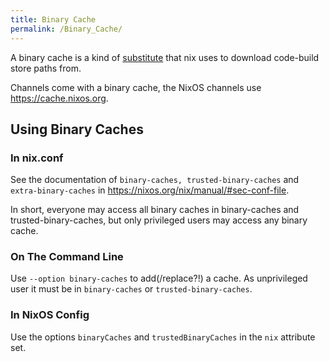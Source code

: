 ```yaml
---
title: Binary Cache
permalink: /Binary_Cache/
---
```


A binary cache is a kind of [substitute](https://nixos.org/nix/manual/#gloss-substitute) that nix uses to download code-build store paths from.

Channels come with a binary cache, the NixOS channels use <https://cache.nixos.org>.

Using Binary Caches
-------------------

### In nix.conf

See the documentation of `binary-caches, trusted-binary-caches` and `extra-binary-caches` in <https://nixos.org/nix/manual/#sec-conf-file>.

In short, everyone may access all binary caches in binary-caches and trusted-binary-caches, but only privileged users may access any binary cache.

### On The Command Line

Use `--option binary-caches` to add(/replace?!) a cache. As unprivileged user it must be in `binary-caches` or `trusted-binary-caches`.

### In NixOS Config

Use the options `binaryCaches` and `trustedBinaryCaches` in the `nix` attribute set.